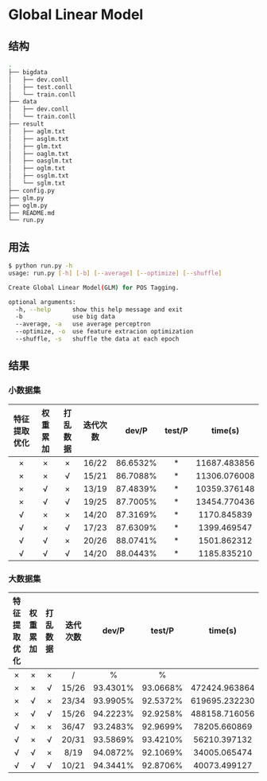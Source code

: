# Global Linear Model

## 结构

```sh
.
├── bigdata
│   ├── dev.conll
│   ├── test.conll
│   └── train.conll
├── data
│   ├── dev.conll
│   └── train.conll
├── result
│   ├── aglm.txt
│   ├── asglm.txt
│   ├── glm.txt
│   ├── oaglm.txt
│   ├── oasglm.txt
│   ├── oglm.txt
│   ├── osglm.txt
│   └── sglm.txt
├── config.py
├── glm.py
├── oglm.py
├── README.md
└── run.py
```

## 用法

```sh
$ python run.py -h
usage: run.py [-h] [-b] [--average] [--optimize] [--shuffle]

Create Global Linear Model(GLM) for POS Tagging.

optional arguments:
  -h, --help      show this help message and exit
  -b              use big data
  --average, -a   use average perceptron
  --optimize, -o  use feature extracion optimization
  --shuffle, -s   shuffle the data at each epoch
```

## 结果

### 小数据集

| 特征提取优化 | 权重累加 | 打乱数据 | 迭代次数 |  dev/P   | test/P |   time(s)    |
| :----------: | :------: | :------: | :------: | :------: | :----: | :----------: |
|      ×       |    ×     |    ×     |  16/22   | 86.6532% |   *    | 11687.483856 |
|      ×       |    ×     |    √     |  15/21   | 86.7088% |   *    | 11306.076008 |
|      ×       |    √     |    ×     |  13/19   | 87.4839% |   *    | 10359.376148 |
|      ×       |    √     |    √     |  19/25   | 87.7005% |   *    | 13454.770436 |
|      √       |    ×     |    ×     |  14/20   | 87.3169% |   *    | 1170.845839  |
|      √       |    ×     |    √     |  17/23   | 87.6309% |   *    | 1399.469547  |
|      √       |    √     |    ×     |  20/26   | 88.0741% |   *    | 1501.862312  |
|      √       |    √     |    √     |  14/20   | 88.0443% |   *    | 1185.835210  |

### 大数据集

| 特征提取优化 | 权重累加 | 打乱数据 | 迭代次数 |  dev/P   |  test/P  |    time(s)    |
| :----------: | :------: | :------: | :------: | :------: | :------: | :-----------: |
|      ×       |    ×     |    ×     |    /     |    %     |    %     |               |
|      ×       |    ×     |    √     |  15/26   | 93.4301% | 93.0668% | 472424.963864 |
|      ×       |    √     |    ×     |  23/34   | 93.9905% | 92.5372% | 619695.232230 |
|      ×       |    √     |    √     |  15/26   | 94.2223% | 92.9258% | 488158.716056 |
|      √       |    ×     |    ×     |  36/47   | 93.2483% | 92.9699% | 78205.660869  |
|      √       |    ×     |    √     |  20/31   | 93.5869% | 93.4210% | 56210.397132  |
|      √       |    √     |    ×     |   8/19   | 94.0872% | 92.1069% | 34005.065474  |
|      √       |    √     |    √     |  10/21   | 94.3441% | 92.8706% | 40073.499127  |